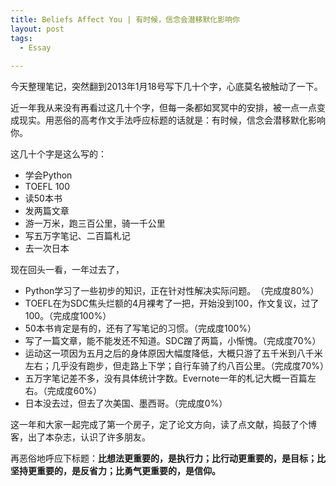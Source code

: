 ```yaml
---
title: Beliefs Affect You | 有时候，信念会潜移默化影响你
layout: post
tags:
  - Essay
  
---
```


今天整理笔记，突然翻到2013年1月18号写下几十个字，心底莫名被触动了一下。

近一年我从来没有再看过这几十个字，但每一条都如冥冥中的安排，被一点一点变成现实。用恶俗的高考作文手法呼应标题的话就是：有时候，信念会潜移默化影响你。

这几十个字是这么写的：

* 学会Python
* TOEFL 100
* 读50本书
* 发两篇文章
* 游一万米，跑三百公里，骑一千公里
* 写五万字笔记、二百篇札记
* 去一次日本

现在回头一看，一年过去了，

* Python学习了一些初步的知识，正在针对性解决实际问题。​（完成度80%）
* TOEFL在为SDC焦头烂额的4月裸考了一把，开始没到100，作文复议，过了100。（完成度100%）
* 50本书肯定是有的，还有了写笔记的习惯。（完成度100%）
* 写了一篇文章，能不能发还不知道。SDC蹭了两篇，小惭愧。（完成度70%）
* 运动这一项因为五月之后的身体原因大幅度降低，大概只游了五千米到八千米左右；几乎没有跑步，但走路上下学；自行车骑了约八百公里。（完成度70%）
* 五万字笔记差不多，没有具体统计字数。Evernote一年的札记大概一百篇左右。（完成度60%）
* 日本没去过，但去了次美国、墨西哥。（完成度0%）

这一年和大家一起完成了第一个房子，定了论文方向，读了点文献，捣鼓了个博客，出了本杂志，认识了许多朋友。

再恶俗地呼应下标题：**比想法更重要的，是执行力；比行动更重要的，是目标；比坚持更重要的，是反省力；比勇气更重要的，是信仰。**